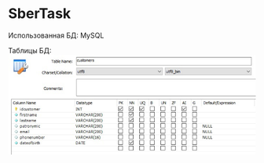 # SberTask

Использованная БД: MySQL

Таблицы БД:
![alt text](screenshots/bdcustomers.jpg "Описание будет тут")
